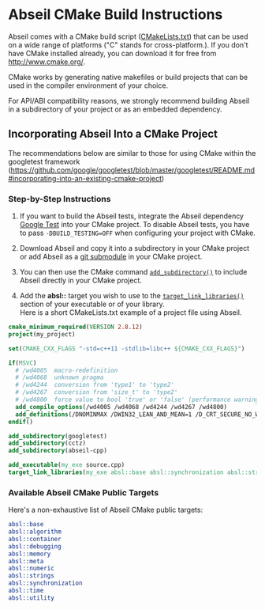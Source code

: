# Abseil CMake Build Instructions

Abseil comes with a CMake build script ([CMakeLists.txt](../CMakeLists.txt))
that can be used on a wide range of platforms ("C" stands for cross-platform.).
If you don't have CMake installed already, you can download it for free from
<http://www.cmake.org/>.

CMake works by generating native makefiles or build projects that can
be used in the compiler environment of your choice.

For API/ABI compatibility reasons, we strongly recommend building Abseil in a
subdirectory of your project or as an embedded dependency.

## Incorporating Abseil Into a CMake Project

The recommendations below are similar to those for using CMake within the
googletest framework
(<https://github.com/google/googletest/blob/master/googletest/README.md#incorporating-into-an-existing-cmake-project>)

### Step-by-Step Instructions

1. If you want to build the Abseil tests, integrate the Abseil dependency
[Google Test](https://github.com/google/googletest) into your CMake project. To disable Abseil tests, you have to pass
`-DBUILD_TESTING=OFF` when configuring your project with CMake.

2. Download Abseil and copy it into a subdirectory in your CMake project or add
Abseil as a [git submodule](https://git-scm.com/docs/git-submodule) in your
CMake project.

3. You can then use the CMake command
[`add_subdirectory()`](https://cmake.org/cmake/help/latest/command/add_subdirectory.html)
to include Abseil directly in your CMake project.

4. Add the **absl::** target you wish to use to the
[`target_link_libraries()`](https://cmake.org/cmake/help/latest/command/target_link_libraries.html)
section of your executable or of your library.<br>
Here is a short CMakeLists.txt example of a project file using Abseil.

```cmake
cmake_minimum_required(VERSION 2.8.12)
project(my_project)

set(CMAKE_CXX_FLAGS "-std=c++11 -stdlib=libc++ ${CMAKE_CXX_FLAGS}")

if(MSVC)
  # /wd4005  macro-redefinition
  # /wd4068  unknown pragma
  # /wd4244  conversion from 'type1' to 'type2'
  # /wd4267  conversion from 'size_t' to 'type2'
  # /wd4800  force value to bool 'true' or 'false' (performance warning)
  add_compile_options(/wd4005 /wd4068 /wd4244 /wd4267 /wd4800)
  add_definitions(/DNOMINMAX /DWIN32_LEAN_AND_MEAN=1 /D_CRT_SECURE_NO_WARNINGS)
endif()

add_subdirectory(googletest)
add_subdirectory(cctz)
add_subdirectory(abseil-cpp)

add_executable(my_exe source.cpp)
target_link_libraries(my_exe absl::base absl::synchronization absl::strings)
```

### Available Abseil CMake Public Targets

Here's a non-exhaustive list of Abseil CMake public targets:

```cmake
absl::base
absl::algorithm
absl::container
absl::debugging
absl::memory
absl::meta
absl::numeric
absl::strings
absl::synchronization
absl::time
absl::utility
```
